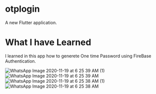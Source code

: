 # otplogin

A new Flutter application.

# What I have Learned

I learned in this app how to generete One time Password using FireBase Authentication.

![WhatsApp Image 2020-11-19 at 6 25 39 AM (1)](https://user-images.githubusercontent.com/51153678/99608968-c6f9f980-2a30-11eb-9a80-12406279755d.jpeg)
![WhatsApp Image 2020-11-19 at 6 25 39 AM](https://user-images.githubusercontent.com/51153678/99609086-0fb1b280-2a31-11eb-83e8-06e1741133f7.jpeg)
![WhatsApp Image 2020-11-19 at 6 25 38 AM (1)](https://user-images.githubusercontent.com/51153678/99609090-13453980-2a31-11eb-9e8a-3ea6e74aab74.jpeg)
![WhatsApp Image 2020-11-19 at 6 25 38 AM](https://user-images.githubusercontent.com/51153678/99609101-18a28400-2a31-11eb-8e5f-02e0e20f651c.jpeg)

